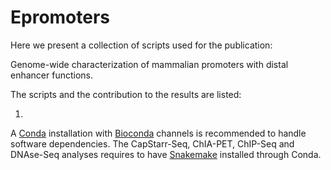 # Epromoters


Here we present a collection of scripts used for the publication:

Genome-wide characterization of mammalian promoters with distal enhancer functions.

The scripts and the contribution to the results are listed:


1. 

A [Conda](https://conda.io/docs/) installation with [Bioconda](https://bioconda.github.io/) channels is recommended to handle software dependencies.
The CapStarr-Seq, ChIA-PET, ChIP-Seq and DNAse-Seq analyses requires to have [Snakemake](https://snakemake.readthedocs.io/en/stable/) installed through Conda.


